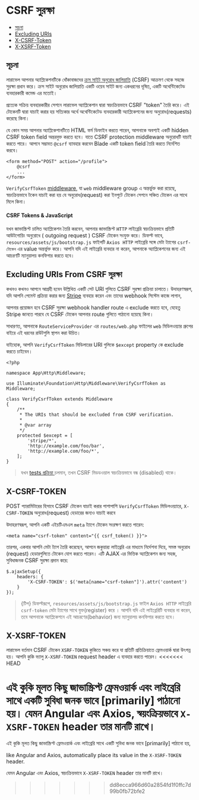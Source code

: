 # CSRF সুরক্ষা

- [সূচনা](#csrf-introduction)
- [Excluding URIs](#csrf-excluding-uris)
- [X-CSRF-Token](#csrf-x-csrf-token)
- [X-XSRF-Token](#csrf-x-xsrf-token)

<a name="csrf-introduction"></a>
## সূচনা

লারাভেল আপনার অ্যাপ্লিকেশনটিকে ধোঁকাবাজদের  [ক্রস সাইট অনুরোধ জালিয়াতি](https://en.wikipedia.org/wiki/Cross-site_request_forgery) (CSRF) আক্রমণ থেকে সহজে সুরক্ষা প্রধান করে। ক্রস সাইট অনুরোধ জালিয়াতি একটি ওয়েব সাইট জন্য একধরনের দূষিত, একটি অথেন্টিকেটেড ব্যবহারকারী কমেন্ড এর মতোই।

প্রত্যেক সক্রিয় ব্যবহারকারীর সেশনে লারাভেল অ্যাপ্লিকেশান দ্বারা স্বয়ংক্রিয়ভাবে CSRF "token" তৈরি করে। এই টোকেনটি দ্বারা যাচাই করার হয় সত্যিকার অর্থে অথেন্টিকেটেড ব্যবহারকারী অ্যাপ্লিকেশনের জন্য অনুরোধ(requests) করেছে কিনা।

যে কোন সময় আপনার অ্যাপ্লিকেশানটিতে HTML ফর্ম ডিফাইন করতে পারেন, আপনাকে অবশ্যই একটি hidden CSRF token field অন্তরবুক্ত করতে হবে। যাতে CSRF protection middleware অনুরোধটি যাচাই করতে পারে। আপনে সম্ভাবত `@csrf` ব্যাবহার করবেন Blade একটি  token field তৈরি করতে নির্দেশিত করবে।

    <form method="POST" action="/profile">
        @csrf
        ...
    </form>

`VerifyCsrfToken` [middleware](/docs/{{version}}/middleware),
যা `web` middleware group এ অন্তর্ভুক্ত করা রয়েছে, স্বয়ংক্রিয়ভাবে টকেন যাচাই করা হয় যে অনুরোধ(request) করা ইনপুটে টোকেন সেশনে সঞ্চিত টোকেন এর সাথে মিলে কিনা।


#### CSRF Tokens & JavaScript

যখন জাভাস্ক্রিপ্ট চালিত অ্যাপ্লিকেশন তৈরি করবেন, আপনার জাভাস্ক্রিপ্ট `HTTP` লাইব্রেরি স্বয়ংক্রিয়ভাবে প্রতিটি আউটগোয়িং অনুরোধে ( outgoing request ) CSRF টোকেন সংযুক্ত করে। ডিফল্ট ভাবে,  `resources/assets/js/bootstrap.js` ফাইলটি
`Axios HTTP` লাইব্রেরি সঙ্গে মেটা ট্যাগের `csrf- টোকেন` এর value অন্তর্ভুক্ত করে। আপনি যদি এই লাইব্রেরি ব্যবহার না করেন, আপনাকে অ্যাপ্লিকেশনের জন্য এই আচরণটি ম্যানুয়ালয় কনফিগার করতে হবে।

<a name="csrf-excluding-uris"></a>
## Excluding URIs From CSRF সুরক্ষা

কখনও কখনও আপনে আগ্রহী হবেন উল্লিখিত একটি সেট URI গুলিতে CSRF সুরক্ষা প্রক্রিয়া চালাতে। উদাহরণস্বরূপ, যদি আপনি পেমেন্ট প্রক্রিয়া করার জন্য [Stripe](https://stripe.com) ব্যবহার করেন এবং তাদের webhook সিস্টেম কাজে লাগান,

আপনার প্রয়োজন হবে CSRF সুরক্ষা webhook handler route এ exclude করতে হবে, যেহেতু Stripe জানতে পারবে যে CSRF টোকেন  আপনার route গুলিতে পাঠানো হয়েছে কিনা।

সাধারণত, আপনাকে `RouteServiceProvider` এর `routes/web.php` ফাইলের  `web` মিডিলওয়্যার গ্রুপের বাইরে এই ধরনের রাউটগুলি স্থাপন করা উচিত।

যাইহোক, আপনি `VerifyCsrfToken` মিডিলারের URI গুলিকে `$except` property কে exclude করতে চাইবেন।


    <?php

    namespace App\Http\Middleware;

    use Illuminate\Foundation\Http\Middleware\VerifyCsrfToken as Middleware;

    class VerifyCsrfToken extends Middleware
    {
        /**
         * The URIs that should be excluded from CSRF verification.
         *
         * @var array
         */
        protected $except = [
            'stripe/*',
            'http://example.com/foo/bar',
            'http://example.com/foo/*',
        ];
    }

> যখন [tests প্রক্রিয়া ](/docs/{{version}}/testing) চলমান, তখন CSRF মিডডওয়াল স্বয়ংক্রিয়ভাবে বন্ধ (disabled) থাকে।

<a name="csrf-x-csrf-token"></a>
## X-CSRF-TOKEN

POST প্যারামিটারের হিসাবে CSRF টোকেন যাচাই করার পাশাপাশি `VerifyCsrfToken` মিডিলওয়্যারে, `X-CSRF-TOKEN` অনুরোধ(request) হেডারের জন্যও যাচাই করবে


উদাহরণস্বরূপ, আপনি একটি এইচটিএমএল `meta` ট্যাগে টোকেন সংরক্ষণ করতে পারেন:

    <meta name="csrf-token" content="{{ csrf_token() }}">

তারপর, একবার আপনি মেটা ট্যাগ তৈরি করেছেন, আপনে জকুয়ার‍্য লাইব্রেরি এর মাধ্যমে নির্দেশনা দিয়ে, সমস্ত অনুরোধ (request) হেডারগুলিতে টোকেন যোগ করতে পারেন। এটি AJAX এর ভিত্তিক অ্যাপ্লিকেশন জন্য সহজ, সুবিধাজনক CSRF সুরক্ষা প্রদান করে:

    $.ajaxSetup({
        headers: {
            'X-CSRF-TOKEN': $('meta[name="csrf-token"]').attr('content')
        }
    });

> {টিপ} ডিফল্টরূপে, `resources/assets/js/bootstrap.js` ফাইল `Axios HTTP` লাইব্রেরি  `csrf-token` মেটা ট্যাগের সাথে যুক্ত(register) করে । আপনি যদি এই লাইব্রেরিটি ব্যবহার না করেন, তবে আপনাকে অ্যাপ্লিকেশনে এই  আচরণের(behavior) জন্য ম্যানুয়ালয় কনফিগার করতে হবে।

<a name="csrf-x-xsrf-token"></a>
## X-XSRF-TOKEN

লারাভেল বর্তমান CSRF টোকেন  `XSRF-TOKEN` কুকিতে সঞ্চয় করে যা প্রতিটি প্রতিক্রিয়াতে ফ্রেমওয়ার্ক দ্বারা উৎপন্ন হয়।  আপনি কুকি ভ্যালু `X-XSRF-TOKEN` request header এ ব্যবহার করতে পারেন।
<<<<<<< HEAD

এই কুকি মূলত কিছু জাভাস্ক্রিপ্ট ফ্রেমওয়ার্ক এবং লাইব্রেরি সাথে একটি সুবিধা জনক ভাবে [primarily] পাঠানো হয়। যেমন  Angular এবং Axios, স্বয়ংক্রিয়ভাবে  `X-XSRF-TOKEN` header তার মানটি রাখে।
=======

এই কুকি মূলত কিছু জাভাস্ক্রিপ্ট ফ্রেমওয়ার্ক এবং লাইব্রেরি সাথে একটি সুবিধা জনক ভাবে [primarily] পাঠানো হয়,

like Angular and Axios, automatically place its value in the `X-XSRF-TOKEN` header.

যেমন  Angular এবং Axios, স্বয়ংক্রিয়ভাবে  `X-XSRF-TOKEN` header তার মানটি রাখে।
>>>>>>> dd8ecca966d60a2854fd1f0ffc7d99b0fb72bfe2
